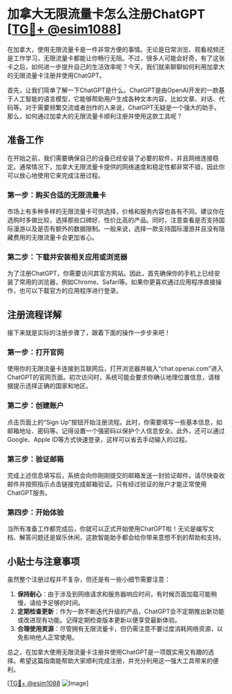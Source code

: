 # 加拿大无限流量卡怎么注册ChatGPT [[TG💪+ @esim1088](https://t.me/s/esim1088)]

在加拿大，使用无限流量卡是一件非常方便的事情。无论是日常浏览、观看视频还是工作学习，无限流量卡都能让你畅行无阻。不过，很多人可能会好奇，有了这张卡之后，如何进一步提升自己的生活效率呢？今天，我们就来聊聊如何利用加拿大的无限流量卡注册并使用ChatGPT。

首先，让我们简单了解一下ChatGPT是什么。ChatGPT是由OpenAI开发的一款基于人工智能的语言模型，它能够帮助用户生成各种文本内容，比如文章、对话、代码等。对于需要频繁交流或者创作的人来说，ChatGPT无疑是一个强大的助手。那么，如何通过加拿大的无限流量卡顺利注册并使用这款工具呢？

## 准备工作

在开始之前，我们需要确保自己的设备已经安装了必要的软件，并且网络连接稳定。通常情况下，加拿大无限流量卡提供的网络速度和稳定性都非常不错，因此你可以放心地使用它来完成注册过程。

### 第一步：购买合适的无限流量卡

市场上有多种多样的无限流量卡可供选择，价格和服务内容也各有不同。建议你在选购时多做比较，选择那些口碑好、性价比高的产品。同时，注意查看是否支持国际漫游以及是否有额外的数据限制。一般来说，选择一款支持国际漫游并且没有隐藏费用的无限流量卡会更加省心。

### 第二步：下载并安装相关应用或浏览器

为了注册ChatGPT，你需要访问其官方网站。因此，首先确保你的手机上已经安装了常用的浏览器，例如Chrome、Safari等。如果你更喜欢通过应用程序直接操作，也可以下载官方的应用程序进行登录。

## 注册流程详解

接下来就是实际的注册步骤了，跟着下面的操作一步步来吧！

### 第一步：打开官网

使用你的无限流量卡连接到互联网后，打开浏览器并输入“chat.openai.com”进入ChatGPT的官网页面。初次访问时，系统可能会要求你确认地理位置信息，请根据提示选择正确的国家和地区。

### 第二步：创建账户

点击页面上的“Sign Up”按钮开始注册流程。此时，你需要填写一些基本信息，如邮箱地址、密码等。记得设置一个强密码以保护个人信息安全。此外，还可以通过Google、Apple ID等方式快速登录，这样可以省去手动输入的过程。

### 第三步：验证邮箱

完成上述信息填写后，系统会向你刚刚提交的邮箱发送一封验证邮件。请尽快查收邮件并按照指示点击链接完成邮箱验证。只有经过验证的账户才能正常使用ChatGPT服务。

### 第四步：开始体验

当所有准备工作都完成后，你就可以正式开始使用ChatGPT啦！无论是编写文档、解答问题还是娱乐休闲，这款智能助手都会给你带来意想不到的帮助和支持。

## 小贴士与注意事项

虽然整个注册过程并不复杂，但还是有一些小细节需要注意：

1. **保持耐心**：由于涉及到网络请求和服务器响应时间，有时候页面加载可能稍慢，请给予足够的时间。
2. **定期检查更新**：作为一款不断迭代升级的产品，ChatGPT会不定期推出新功能或改进现有功能。记得定期检查版本更新以便享受最新体验。
3. **合理使用资源**：尽管拥有无限流量卡，但仍需注意不要过度消耗网络资源，以免影响他人正常使用。

总之，在加拿大使用无限流量卡注册并使用ChatGPT是一项既实用又有趣的选择。希望这篇指南能帮助大家顺利完成注册，并充分利用这一强大工具带来的便利。

[[TG💪+ @esim1088](https://t.me/s/esim1088) ![Image](https://i.postimg.cc/4NQfJmqS/Snipaste-2025-05-13-00-14-12.png)]